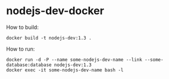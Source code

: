 nodejs-dev-docker
====

How to build:
```shell
docker build -t nodejs-dev:1.3 .
```

How to run:
```shell
docker run -d -P --name some-nodejs-dev-name --link --some-database:database nodejs-dev:1.3
docker exec -it some-nodejs-dev-name bash -l
```
